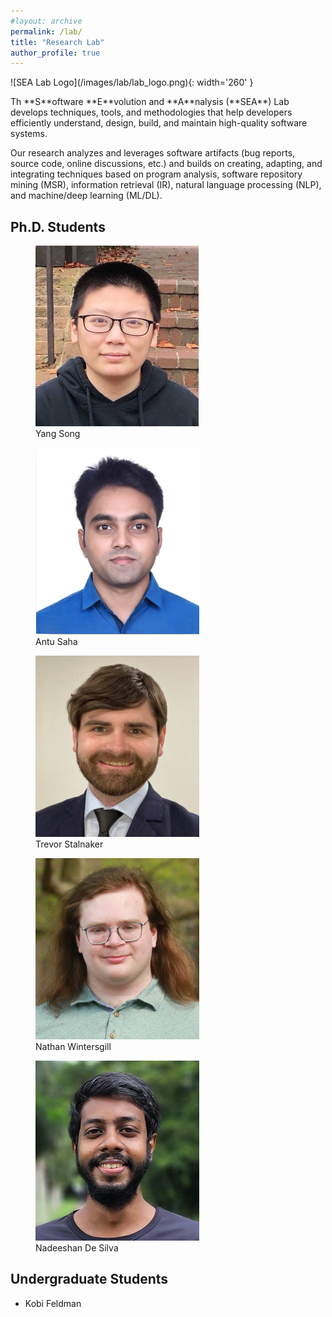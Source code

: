 ```yaml
---
#layout: archive
permalink: /lab/
title: "Research Lab"
author_profile: true
---
```


<div class="row" >
  <div class="col-12 col-md-3" markdown="1">
  ![SEA Lab Logo](/images/lab/lab_logo.png){: width='260' }
  </div>
  <div class="col-12 col-sm-8">
	<p  markdown="1">
	Th **S**oftware **E**volution and **A**nalysis (**SEA**) Lab develops techniques, tools, and methodologies that help developers efficiently understand, design, build, and maintain high-quality software systems.
	</p>
	<p>
	Our research analyzes and leverages software artifacts (bug reports, source code, online discussions, etc.) and builds on creating, adapting, and integrating techniques based on program analysis, software repository mining (MSR), information retrieval (IR), natural language processing (NLP), and machine/deep learning (ML/DL).
	</p>
  </div>
</div>

## Ph.D. Students

<div class="row" >
  <div class="col-lg-2 col-md-3">
  	<figure class="figure">
		<a href="https://ysong10.github.io/" target="_blank">
		<img src="/images/lab/yang.png" class="img-responsive img-fluid rounded" alt="Image"></a>
		<figcaption class="caption text-center">
			Yang Song
		</figcaption>
	</figure>
  </div>
  <div class="col-lg-2 col-md-3">
  	<figure class="figure">
		<a href="#" target="_blank">
		<img src="/images/lab/antu.png" class="img-responsive img-fluid rounded" alt="Image"></a>
		<figcaption class="caption text-center">
			Antu Saha
		</figcaption>
	</figure>
  </div>
  <div class="col-lg-2 col-md-3">
  	<figure class="figure">
		<a href="https://www.twstalnaker.com/" target="_blank">
		<img src="/images/lab/trevor.png" class="img-responsive img-fluid rounded" alt="Image"></a>
		<figcaption class="caption text-center">
			Trevor Stalnaker
		</figcaption>
	</figure>
  </div>
  <div class="col-lg-2 col-md-3">
  	<figure class="figure">
		<a href="https://www.linkedin.com/in/nathan-wintersgill/" target="_blank">
		<img src="/images/lab/nathan.png" class="img-responsive img-fluid rounded" alt="Image"></a>
		<figcaption class="caption text-center">
			Nathan Wintersgill
		</figcaption>
	</figure>
  </div>
  <div class="col-lg-2 col-md-3">
  	<figure class="figure">
		<a href="https://www.linkedin.com/in/nadeeshangimhana/" target="_blank">
		<img src="/images/lab/nadeeshan.png" class="img-responsive img-fluid rounded" alt="Image"></a>
		<figcaption class="caption text-center">
			Nadeeshan De Silva
		</figcaption>
	</figure>
  </div>
</div>

## Undergraduate Students

- Kobi Feldman
